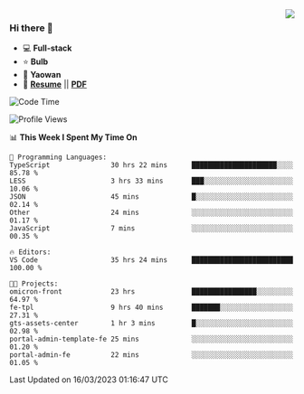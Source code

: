 <img align="right" src="https://github-readme-stats.vercel.app/api?username=LolipopJ&show_icons=true&count_private=true&hide_title=true&include_all_commits=true&theme=vue">

### Hi there 👋

- :computer: **Full-stack**
- :star: **Bulb**
- :pill: **Yaowan**
- :milky_way: [**Resume**](https://lolipopj.github.io/resume/) || [**PDF**](https://cdn.jsdelivr.net/gh/lolipopj/resume/export/resume-en.pdf)

<!--START_SECTION:waka-->
![Code Time](http://img.shields.io/badge/Code%20Time-1%2C054%20hrs%2022%20mins-blue)

![Profile Views](http://img.shields.io/badge/Profile%20Views-31-blue)

📊 **This Week I Spent My Time On** 

```text
💬 Programming Languages: 
TypeScript               30 hrs 22 mins      █████████████████████░░░░   85.78 % 
LESS                     3 hrs 33 mins       ███░░░░░░░░░░░░░░░░░░░░░░   10.06 % 
JSON                     45 mins             █░░░░░░░░░░░░░░░░░░░░░░░░   02.14 % 
Other                    24 mins             ░░░░░░░░░░░░░░░░░░░░░░░░░   01.17 % 
JavaScript               7 mins              ░░░░░░░░░░░░░░░░░░░░░░░░░   00.35 % 

🔥 Editors: 
VS Code                  35 hrs 24 mins      █████████████████████████   100.00 % 

🐱‍💻 Projects: 
omicron-front            23 hrs              ████████████████░░░░░░░░░   64.97 % 
fe-tpl                   9 hrs 40 mins       ███████░░░░░░░░░░░░░░░░░░   27.31 % 
gts-assets-center        1 hr 3 mins         █░░░░░░░░░░░░░░░░░░░░░░░░   02.98 % 
portal-admin-template-fe 25 mins             ░░░░░░░░░░░░░░░░░░░░░░░░░   01.20 % 
portal-admin-fe          22 mins             ░░░░░░░░░░░░░░░░░░░░░░░░░   01.05 % 
```


 Last Updated on 16/03/2023 01:16:47 UTC
<!--END_SECTION:waka-->
